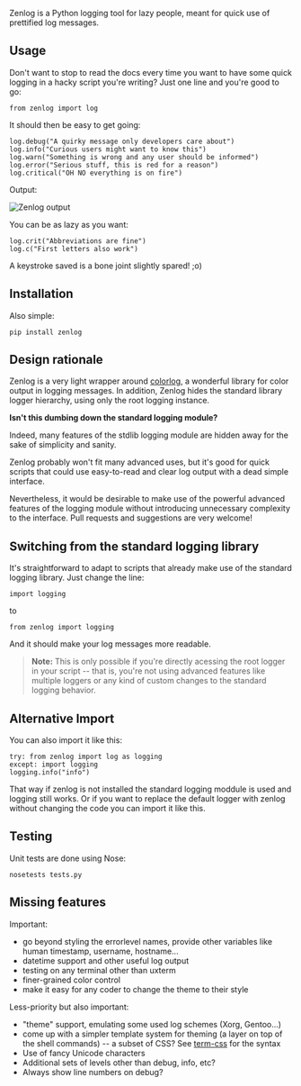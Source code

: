 
Zenlog is a Python logging tool for lazy people, meant for quick use of 
prettified log messages.

Usage
-----

Don't want to stop to read the docs every time you want to have some
quick logging in a hacky script you're writing? Just one line and 
you're good to go:

    from zenlog import log

It should then be easy to get going:

    log.debug("A quirky message only developers care about")
    log.info("Curious users might want to know this")
    log.warn("Something is wrong and any user should be informed")
    log.error("Serious stuff, this is red for a reason")
    log.critical("OH NO everything is on fire")

Output:

![Zenlog output](https://github.com/ManufacturaInd/python-zenlog/raw/master/colorlogs.png)

You can be as lazy as you want:

    log.crit("Abbreviations are fine")
    log.c("First letters also work")
    
A keystroke saved is a bone joint slightly spared! ;o)


Installation
------------

Also simple:

    pip install zenlog


Design rationale
----------------

Zenlog is a very light wrapper around 
[colorlog](https://github.com/borntyping/python-colorlog), a wonderful library
for color output in logging messages. In addition, Zenlog hides
the standard library logger hierarchy, using only the root logging
instance.

**Isn't this dumbing down the standard logging module?**

Indeed, many features of the stdlib logging module are hidden away
for the sake of simplicity and sanity.

Zenlog probably won't fit many advanced uses, but it's good for quick scripts
that could use easy-to-read and clear log output with a dead simple
interface.

Nevertheless, it would be desirable to make use of the powerful
advanced features of the logging module without introducing
unnecessary complexity to the interface. Pull requests and suggestions
are very welcome!


Switching from the standard logging library
-------------------------------------------

It's straightforward to adapt to scripts that already make use 
of the standard logging library. Just change the line:

    import logging

to

    from zenlog import logging

And it should make your log messages more readable. 

> **Note:** This is only possible if you're directly acessing 
the root logger in your script -- that is, you're not using 
advanced features like multiple loggers or any kind of custom 
changes to the standard logging behavior.

Alternative Import
------------------

You can also import it like this:

    try: from zenlog import log as logging 
    except: import logging
    logging.info("info")

That way if zenlog is not installed the standard logging moddule is used and logging still works.
Or if you want to replace the default logger with zenlog without changing the code you can import it like this.


Testing
-------

Unit tests are done using Nose:

    nosetests tests.py


Missing features
----------------

Important:

  * go beyond styling the errorlevel names, provide other
    variables like human timestamp, username, hostname...
  * datetime support and other useful log output
  * testing on any terminal other than uxterm
  * finer-grained color control
  * make it easy for any coder to change the theme to their style

Less-priority but also important:

  * "theme" support, emulating some used log schemes (Xorg, Gentoo...)
  * come up with a simpler template system for theming (a layer on top
    of the shell commands) -- a subset of CSS? See [term-css](https://www.npmjs.org/package/term-css) for the syntax
  * Use of fancy Unicode characters
  * Additional sets of levels other than debug, info, etc?
  * Always show line numbers on debug?
